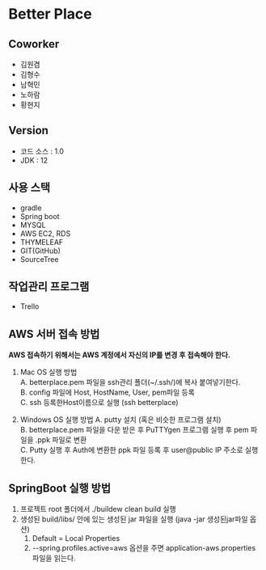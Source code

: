 # Better Place

## Coworker
- 김원겸
- 김형수
- 남혁민
- 노하람
- 황현지

## Version
- 코드 소스 : 1.0  
- JDK     : 12

## 사용 스택 
- gradle
- Spring boot
- MYSQL
- AWS EC2, RDS
- THYMELEAF
- GIT(GitHub)
- SourceTree

## 작업관리 프로그램
- Trello

## AWS 서버 접속 방법

**AWS 접속하기 위해서는 AWS 계정에서 자신의 IP를 변경 후 접속해야 한다.**

1. Mac OS 실행 방법  
    A. betterplace.pem 파일을 ssh관리 폴더(~/.ssh/)에 복사 붙여넣기한다.  
    B. config 파일에 Host, HostName, User, pem파일 등록  
    C. ssh 등록한Host이름으로 실행 (ssh betterplace)  

2. Windows OS 실행 방법
    A. putty 설치 (혹은 비슷한 프로그램 설치)  
    B. betterplace.pem 파일을 다운 받은 후 PuTTYgen 프로그램 실행 후 pem 파일을 .ppk 파일로 변환  
    C. Putty 실행 후 Auth에 변환한 ppk 파일 등록 후 user@public IP 주소로 실행한다.  
    
## SpringBoot 실행 방법

1. 프로젝트 root 폴더에서 ./buildew clean build 실행  
2. 생성된 build/libs/ 안에 있는 생성된 jar 파일을 실행 (java -jar 생성된jar파일 옵션)  
    1. Default = Local Properties  
    2. --spring.profiles.active=aws 옵션을 주면 application-aws.properties 파일을 읽는다.  

